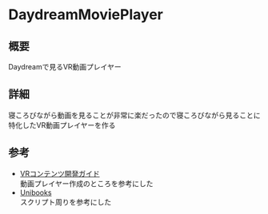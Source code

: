 # DaydreamMoviePlayer
## 概要
Daydreamで見るVR動画プレイヤー
## 詳細
寝ころびながら動画を見ることが非常に楽だったので寝ころびながら見ることに特化したVR動画プレイヤーを作る

## 参考
- [VRコンテンツ開発ガイド](https://www.amazon.co.jp/dp/B0722Y22FK/ref=dp-kindle-redirect?_encoding=UTF8&btkr=1)  
動画プレイヤー作成のところを参考にした
- [Unibooks](https://booth.pm/ja/items/392531)  
スクリプト周りを参考にした
